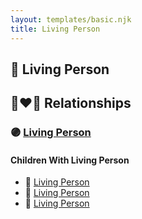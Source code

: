 ```yaml
---
layout: templates/basic.njk
title: Living Person
---
```

## 🔵 Living Person


## 👩‍❤️‍👨 Relationships

### 🟣 [Living Person](/people/1/19809296)

#### Children With Living Person
* 🔵 [Living Person](/people/6/67661860)
* 🔵 [Living Person](/people/7/7835978)
* 🔵 [Living Person](/people/3/37402154)